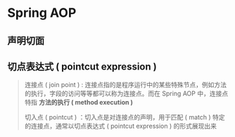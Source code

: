 # Spring AOP



## 声明切面

> 



##  切点表达式 ( pointcut expression )  

>连接点 ( join point ) : 连接点指的是程序运行中的某些特殊节点，例如方法的执行，字段的访问等等都可以称为连接点。而在 Spring AOP 中，连接点特指 **方法的执行 ( method execution )**
>
>切入点 ( pointcut ) ：切入点是对连接点的声明，用于匹配 ( match ) 特定的连接点，通常以切点表达式 ( pointcut expression ) 的形式展现出来




